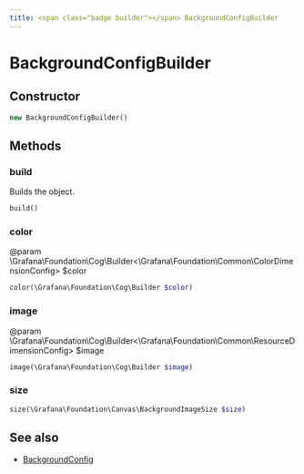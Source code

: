 ```yaml
---
title: <span class="badge builder"></span> BackgroundConfigBuilder
---
```

# <span class="badge builder"></span> BackgroundConfigBuilder

## Constructor

```php
new BackgroundConfigBuilder()
```
## Methods

### <span class="badge object-method"></span> build

Builds the object.

```php
build()
```

### <span class="badge object-method"></span> color

@param \Grafana\Foundation\Cog\Builder<\Grafana\Foundation\Common\ColorDimensionConfig> $color

```php
color(\Grafana\Foundation\Cog\Builder $color)
```

### <span class="badge object-method"></span> image

@param \Grafana\Foundation\Cog\Builder<\Grafana\Foundation\Common\ResourceDimensionConfig> $image

```php
image(\Grafana\Foundation\Cog\Builder $image)
```

### <span class="badge object-method"></span> size

```php
size(\Grafana\Foundation\Canvas\BackgroundImageSize $size)
```

## See also

 * <span class="badge object-type-class"></span> [BackgroundConfig](./object-BackgroundConfig.md)
